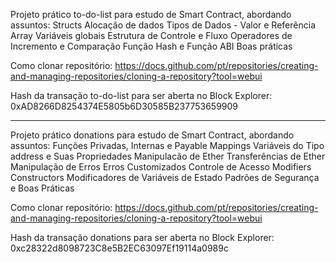 Projeto prático to-do-list para estudo de Smart Contract, abordando assuntos:
  Structs
  Alocação de dados
  Tipos de Dados - Valor e Referência
  Array
  Variáveis globais
  Estrutura de Controle e Fluxo
  Operadores de Incremento e Comparação
  Função Hash e Função ABI
  Boas práticas

Como clonar repositório:
https://docs.github.com/pt/repositories/creating-and-managing-repositories/cloning-a-repository?tool=webui

Hash da transação to-do-list para ser aberta no Block Explorer:
0xAD8266D8254374E5805b6D30585B237753659909

*******************************************************************
Projeto prático donations para estudo de Smart Contract, abordando assuntos:
  Funções Privadas, Internas e Payable
  Mappings
  Variáveis do Tipo address e Suas Propriedades
  Manipulacão de Ether
  Transferências de Ether
  Manipulação de Erros
  Erros Customizados
  Controle de Acesso
  Modifiers
  Constructors
  Modificadores de Variáveis de Estado
  Padrões de Segurança e Boas Práticas

Como clonar repositório:
https://docs.github.com/pt/repositories/creating-and-managing-repositories/cloning-a-repository?tool=webui

Hash da transação donations para ser aberta no Block Explorer:
0xc28322d8098723C8e5B2EC63097Ef19114a0989c
